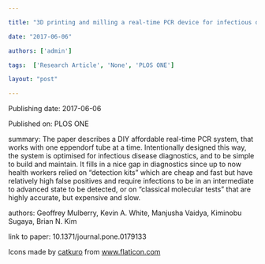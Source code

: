 ---
title: "3D printing and milling a real-time PCR device for infectious disease diagnostics"
date: "2017-06-06"
authors: ['admin']
tags:  ['Research Article', 'None', 'PLOS ONE']
layout: "post"
---
Publishing date: 2017-06-06

Published on: PLOS ONE

summary: The paper describes a DIY affordable real-time PCR system, that works with one eppendorf tube at a time. Intentionally designed this way, the system is optimised for infectious disease diagnostics, and to be simple to build and maintain. It fills in a nice gap in diagnostics since up to now health workers relied on “detection kits” which are cheap and fast but have relatively high false positives and require infections to be in an intermediate to advanced state to be detected, or on “classical molecular tests” that are highly accurate, but expensive and slow.

authors: Geoffrey Mulberry, Kevin A. White, Manjusha Vaidya, Kiminobu Sugaya, Brian N. Kim

link to paper: 10.1371/journal.pone.0179133

Icons made by <a href="https://www.flaticon.com/free-icon/bookshelves_3576884" title="catkuro">catkuro</a> from <a href="https://www.flaticon.com/" title="Flaticon"> www.flaticon.com</a>